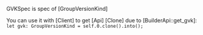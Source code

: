 GVKSpec is spec of [GroupVersionKind]

You can use it with [Client] to get [Api<DynamicObject>]
[Clone] due to [BuilderApi::get_gvk]:
`let gvk: GroupVersionKind = self.0.clone().into();`
